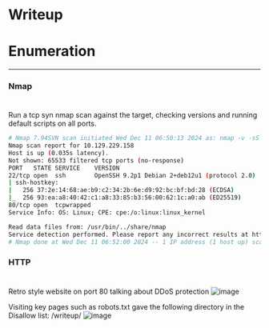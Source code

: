 # Writeup

# Enumeration
---
### Nmap
#

Run a tcp syn nmap scan against the target, checking versions and running default scripts on all ports. 
```bash
# Nmap 7.94SVN scan initiated Wed Dec 11 06:50:13 2024 as: nmap -v -sS -sV -sC -T4 -p- -oA nmap-full-tcp-writeup 10.129.229.158
Nmap scan report for 10.129.229.158
Host is up (0.035s latency).
Not shown: 65533 filtered tcp ports (no-response)
PORT   STATE SERVICE    VERSION
22/tcp open  ssh        OpenSSH 9.2p1 Debian 2+deb12u1 (protocol 2.0)
| ssh-hostkey: 
|   256 37:2e:14:68:ae:b9:c2:34:2b:6e:d9:92:bc:bf:bd:28 (ECDSA)
|_  256 93:ea:a8:40:42:c1:a8:33:85:b3:56:00:62:1c:a0:ab (ED25519)
80/tcp open  tcpwrapped
Service Info: OS: Linux; CPE: cpe:/o:linux:linux_kernel

Read data files from: /usr/bin/../share/nmap
Service detection performed. Please report any incorrect results at https://nmap.org/submit/ .
# Nmap done at Wed Dec 11 06:52:00 2024 -- 1 IP address (1 host up) scanned in 107.09 seconds

```

### HTTP
#

Retro style website on port 80 talking about DDoS protection
![image](https://github.com/user-attachments/assets/c86b97da-7c2b-4045-93a4-6e59e4965a39)

Visiting key pages such as robots.txt gave the following directory in the Disallow list: /writeup/
![image](https://github.com/user-attachments/assets/8ac080cd-bab5-417d-b1ad-0dae52a77827)
